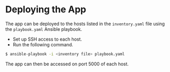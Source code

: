 # Deploying the App

The app can be deployed to the hosts listed in the `inventory.yaml` file using the `playbook.yaml` Ansible playbook.

- Set up SSH access to each host.
- Run the following command.

```bash
$ ansible-playbook -i <inventory file> playbook.yaml
```

The app can then be accessed on port 5000 of each host.
